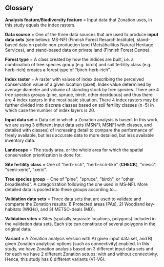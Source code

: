 ## Glossary

__Analysis feature/Biodiversity feature__ = Input data that Zonation uses, in this study equals the index rasters.  

__Data source__ = One of the three data sources that are used to produce __input data sets__ (see below): MS-NFI (Finnish Forest Resarch Institute), stand-based data on public non-production land (Metsähallitus Natural Heritage Services), and  stand-based data on private land (Finnish Forest Centre).

__Forest type__ = A class created by how the indices are built, i.e. a combination of tree species group (e.g. birch) and soil fertility class (e.g. herb-rich) creates a forest type of "birch-herb-rich".

__Index raster__ = A raster with values of index describing the perceived conservation value of a given location (pixel). Index value determined by average diameter and volume of standing stock by tree species. There are 4 tree species groups (pine, spruce, birch, other deciduous) and thus there are 4 index rasters in the most basic situation. There 4 index rasters may be further divided into discrete classes based on soil fertility classes (n=5) in which case the number of index layers is 20.

__Input data set__ = Data set in which a Zonation analysis is based. In this work, we are using 3 different input data sets (MSNFI, MSNFI with classes, and detailed with classes) of increasing detail to compare the performance of freely available, but less accurate data to more detailed, but less available inventory data.

__Landscape__ = The study area, or the whole area for which the spatial conservation prioritization is done for.

__Site fertility class__ = One of "herb-rich", "herb-rich-like" (__CHECK__), "mesic", "semi-xeric", "xeric".

__Tree species group__ = One of "pine", "spruce", "birch", or "other broadleafed". A categorization following the one used in MS-NFI. More detailed data is pooled into these groups according to... 

__Validation data sets__ = Three data sets that are used to validate and comparte the Zonation resulta: 1) Protected areas (PAs), 2) Woodland key-habitats (WKHs), and 3) METSO-deals (MD). 

__Validation sites__ = Sites (spatially separate locations, polygons) included in the validation data sets. Each site can constitute of several polygons in the original data.

__Variant__ = A Zonation analysis version with A) given input data set, and B) given Zonation analytical options (such as connectivity) enabled. In this study, we have Zonation analysis based on 3 different input data sets and for each we have 2 different Zonation setups: with and without connectivity. Hence, this study has 6 different variants (V1-V6).